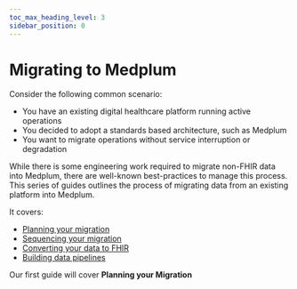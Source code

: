 ```yaml
---
toc_max_heading_level: 3
sidebar_position: 0
---
```

# Migrating to Medplum

Consider the following common scenario:

- You have an existing digital healthcare platform running active operations
- You decided to adopt a standards based architecture, such as Medplum
- You want to migrate operations without service interruption or degradation

While there is some engineering work required to migrate non-FHIR data into Medplum, there are well-known best-practices to manage this process. This series of guides outlines the process of migrating data from an existing platform into Medplum.

It covers:
- [Planning your migration](./migration-planning)
- [Sequencing your migration](./migration-sequence)
- [Converting your data to FHIR](./convert-to-fhir)
- [Building data pipelines](./migration-pipelines)

Our first guide will cover **Planning your Migration**
